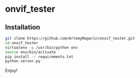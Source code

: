 # onvif_tester

## Installation
```bash
git clone https://github.com/ArtemyMagarin/onvif_tester.git
cd onvif_tester
virtualenv -p /usr/bin/python env
source env/bin/activate
pip install -r requirements.txt
python server.py
```

Enjoy!
